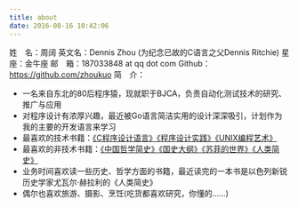 ```yaml
---
title: about
date: 2016-08-16 10:42:06
---
```

姓　名：周阔
英文名：Dennis Zhou (为纪念已故的C语言之父Dennis Ritchie)
星　座：金牛座
邮　箱：187033848 at qq dot com
Github：https://github.com/zhoukuo
简　介：
* 一名来自东北的80后程序猿，现就职于BJCA，负责自动化测试技术的研究、推广与应用
* 对程序设计有浓厚兴趣，最近被Go语言简洁实用的设计深深吸引，计划作为我的主要的开发语言来学习
* 最喜欢的技术书籍：[《C程序设计语言》](https://book.douban.com/subject/1139336/)[《程序设计实践》](https://book.douban.com/subject/1173548/)[《UNIX编程艺术》](https://book.douban.com/subject/1467587/)
* 最喜欢的非技术书籍：[《中国哲学简史》](https://book.douban.com/subject/20501147/)[《国史大纲》](https://book.douban.com/subject/6004630/)[《苏菲的世界》](https://book.douban.com/subject/2284311/)[《人类简史》](https://book.douban.com/subject/25985021/)
* 业务时间喜欢读一些历史、哲学方面的书籍，最近读完的一本书是以色列新锐历史学家尤瓦尔·赫拉利的《人类简史》
* 偶尔也喜欢旅游、摄影、烹饪(吃货都喜欢研究，你懂的......)
